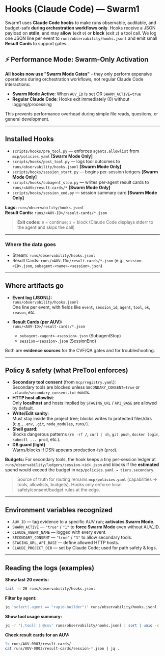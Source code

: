 # Hooks (Claude Code) — Swarm1

Swarm1 uses **Claude Code hooks** to make runs observable, auditable, and budget-safe **during orchestration workflows only**. Hooks receive a JSON payload on **stdin**, and may **allow** (exit `0`) or **block** (exit `2`) a tool call. We log one JSON line per event to `runs/observability/hooks.jsonl` and emit small **Result Cards** to support gates.

## ⚡ Performance Mode: Swarm-Only Activation

**All hooks now use "Swarm Mode Gates"** - they only perform expensive operations during orchestration workflows, not regular Claude Code interactions:

- **Swarm Mode Active**: When `AUV_ID` is set OR `SWARM_ACTIVE=true`
- **Regular Claude Code**: Hooks exit immediately (0) without logging/processing

This prevents performance overhead during simple file reads, questions, or general development.

---

## Installed Hooks

- `scripts/hooks/pre_tool.py` — enforces `agents.allowlist` from `mcp/policies.yaml` **[Swarm Mode Only]**
- `scripts/hooks/post_tool.py` — logs tool outcomes to `runs/observability/hooks.jsonl` **[Swarm Mode Only]**
- `scripts/hooks/session_start.py` — begins per-session ledgers **[Swarm Mode Only]**
- `scripts/hooks/subagent_stop.py` — writes per-agent result cards to `runs/<AUV>/result-cards/*` **[Swarm Mode Only]**
- `scripts/hooks/session_end.py` — session summary card **[Swarm Mode Only]**

**Logs:** `runs/observability/hooks.jsonl`  
**Result Cards:** `runs/<AUV-ID>/result-cards/*.json`

> **Exit codes:** `0` = continue; `2` = block (Claude Code displays stderr to the agent and skips the call)

---

### Where the data goes

- Stream: `runs/observability/hooks.jsonl`
- Result Cards: `runs/<AUV-ID>/result-cards/*.json` (e.g., `session-<ID>.json`, `subagent-<name>-<session>.json`)

---

## Where artifacts go

- **Event log (JSONL):**  
  `runs/observability/hooks.jsonl`  
  One line per event, with fields like `event`, `session_id`, `agent`, `tool`, `ok`, `reason`, etc.

- **Result Cards (per AUV):**  
  `runs/<AUV-ID>/result-cards/*.json`
  - `subagent-<agent>-<session>.json` (SubagentStop)
  - `session-<session>.json` (SessionEnd)

Both are **evidence sources** for the CVF/QA gates and for troubleshooting.

---

## Policy & safety (what PreTool enforces)

- **Secondary tool consent** (from `mcp/registry.yaml`):  
  Secondary tools are blocked unless `SECONDARY_CONSENT=true` or `.claude/secondary_consent.txt` exists.
- **HTTP host allowlist**:  
  Only **localhost** and hosts implied by `STAGING_URL` / `API_BASE` are allowed by default.
- **Write/Edit sanity**:  
  Must stay inside the project tree; blocks writes to protected files/dirs (e.g., `.env`, `.git`, `node_modules`, `runs/`).
- **Shell guard**:  
  Blocks dangerous patterns (`rm -rf /`, `curl | sh`, `git push`, `docker login`, `kubectl ... prod`, etc.).
- **DB guard (light)**:  
  Warns/blocks if DSN appears production-ish (`prod`).

**Budgets:** For secondary tools, the hook keeps a tiny per-session ledger at  
`runs/observability/ledgers/session-<id>.json` and blocks if the **estimated** spend would exceed the budget in `mcp/policies.yaml → tiers.secondary`.

> Source of truth for routing remains **`mcp/policies.yaml`** (capabilities → tools, allowlists, budgets). Hooks only enforce local safety/consent/budget rules at the edge.

---

## Environment variables recognized

- `AUV_ID` — tag evidence to a specific AUV run; **activates Swarm Mode**.
- `SWARM_ACTIVE` — `"true"` / `"1"` to **force Swarm Mode** even without AUV_ID.
- `CLAUDE_AGENT_NAME` — logged with every event.
- `SECONDARY_CONSENT` — `"true"` / `"1"` to allow secondary tools.
- `STAGING_URL`, `API_BASE` — define allowed HTTP hosts.
- `CLAUDE_PROJECT_DIR` — set by Claude Code; used for path safety & logs.

---

## Reading the logs (examples)

**Show last 20 events:**

```bash
tail -n 20 runs/observability/hooks.jsonl
```

**Filter by agent:**

```bash
jq 'select(.agent == "rapid-builder")' runs/observability/hooks.jsonl
```

**Show tool usage summary:**

```bash
jq -r '[.tool] | @csv' runs/observability/hooks.jsonl | sort | uniq -c
```

**Check result cards for an AUV:**

```bash
ls runs/AUV-0003/result-cards/
cat runs/AUV-0003/result-cards/session-*.json | jq .
```

